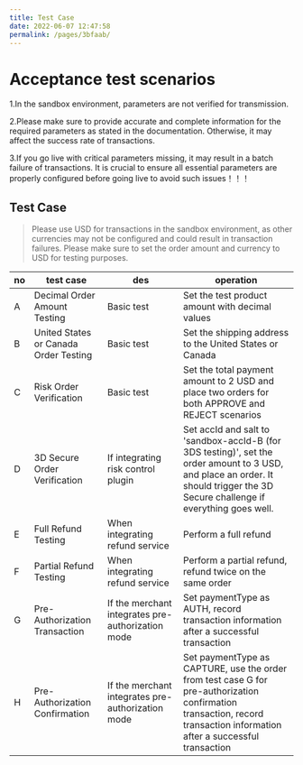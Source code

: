 ```yaml
---
title: Test Case
date: 2022-06-07 12:47:58
permalink: /pages/3bfaab/
---
```


# Acceptance test scenarios

<div>
   <Common-Warring>
        <p>1.In the sandbox environment, parameters are not verified for transmission.</p>
        <p>2.Please make sure to provide accurate and complete information for the required parameters as stated in the documentation. Otherwise, it may affect the success rate of transactions.</p>
        <p>3.If you go live with critical parameters missing, it may result in a batch failure of transactions. It is crucial to ensure all essential parameters are properly configured before going live to avoid such issues！！！</p>
   </Common-Warring>
</div>


## Test Case


> Please use USD for transactions in the sandbox environment, as other currencies may not be configured and could result in transaction failures. Please make sure to set the order amount and currency to USD for testing purposes.
>

| no | test case                             | des                                               | operation                                                                                                                                                                        |
|----|---------------------------------------|---------------------------------------------------|----------------------------------------------------------------------------------------------------------------------------------------------------------------------------------|
| A  | Decimal Order Amount Testing          | Basic test                                        | Set the test product amount with decimal values                                                                                                                                  |
| B  | United States or Canada Order Testing | Basic test                                        | Set the shipping address to the United States or Canada                                                                                                                          |
| C  | Risk Order Verification               | Basic test                                        | Set the total payment amount to 2 USD and place two orders for both APPROVE and REJECT scenarios                                                                                 |
| D  | 3D Secure Order Verification          | If integrating risk control plugin                | Set accId and salt to 'sandbox-accId-B (for 3DS testing)', set the order amount to 3 USD, and place an order. It should trigger the 3D Secure challenge if everything goes well. |
| E  | Full Refund Testing                   | When integrating refund service                   | Perform a full refund                                                                                                                                                            |
| F  | Partial Refund Testing                | When integrating refund service                   | Perform a partial refund, refund twice on the same order                                                                                                                         |
| G  | Pre-Authorization Transaction         | If the merchant integrates pre-authorization mode | Set paymentType as AUTH, record transaction information after a successful transaction                                                                                           |
| H  | Pre-Authorization Confirmation        | If the merchant integrates pre-authorization mode | Set paymentType as CAPTURE, use the order from test case G for pre-authorization confirmation transaction, record transaction information after a successful transaction         |

